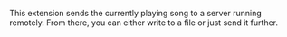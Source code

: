 This extension sends the currently playing song to a server running remotely. From there, you can either write to a file or just send it further.
